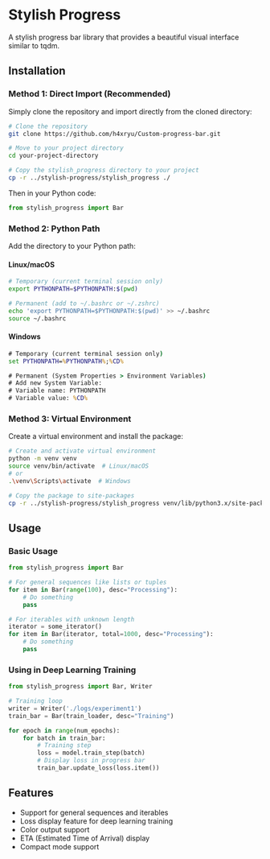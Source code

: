 # Stylish Progress

A stylish progress bar library that provides a beautiful visual interface similar to tqdm.

## Installation

### Method 1: Direct Import (Recommended)
Simply clone the repository and import directly from the cloned directory:

```bash
# Clone the repository
git clone https://github.com/h4xryu/Custom-progress-bar.git

# Move to your project directory
cd your-project-directory

# Copy the stylish_progress directory to your project
cp -r ../stylish-progress/stylish_progress ./
```

Then in your Python code:
```python
from stylish_progress import Bar
```

### Method 2: Python Path
Add the directory to your Python path:

#### Linux/macOS
```bash
# Temporary (current terminal session only)
export PYTHONPATH=$PYTHONPATH:$(pwd)

# Permanent (add to ~/.bashrc or ~/.zshrc)
echo 'export PYTHONPATH=$PYTHONPATH:$(pwd)' >> ~/.bashrc
source ~/.bashrc
```

#### Windows
```cmd
# Temporary (current terminal session only)
set PYTHONPATH=%PYTHONPATH%;%CD%

# Permanent (System Properties > Environment Variables)
# Add new System Variable:
# Variable name: PYTHONPATH
# Variable value: %CD%
```

### Method 3: Virtual Environment
Create a virtual environment and install the package:

```bash
# Create and activate virtual environment
python -m venv venv
source venv/bin/activate  # Linux/macOS
# or
.\venv\Scripts\activate  # Windows

# Copy the package to site-packages
cp -r ../stylish-progress/stylish_progress venv/lib/python3.x/site-packages/
```

## Usage

### Basic Usage

```python
from stylish_progress import Bar

# For general sequences like lists or tuples
for item in Bar(range(100), desc="Processing"):
    # Do something
    pass

# For iterables with unknown length
iterator = some_iterator()
for item in Bar(iterator, total=1000, desc="Processing"):
    # Do something
    pass
```

### Using in Deep Learning Training

```python
from stylish_progress import Bar, Writer

# Training loop
writer = Writer('./logs/experiment1')
train_bar = Bar(train_loader, desc="Training")

for epoch in range(num_epochs):
    for batch in train_bar:
        # Training step
        loss = model.train_step(batch)
        # Display loss in progress bar
        train_bar.update_loss(loss.item())
```

## Features

- Support for general sequences and iterables
- Loss display feature for deep learning training
- Color output support
- ETA (Estimated Time of Arrival) display
- Compact mode support
